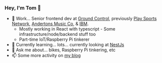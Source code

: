 ### Hey, I'm Tom 👋

- :office: Work... Senior frontend dev at [Ground Control](https://www.groundcontrol.com/), previously [Play Sports Network](https://playsportsnetwork.com/), [Andertons Music Co]( https://www.andertons.co.uk/), & [IBM]( https://github.com/IBM).
  - Mostly working in React with typescript - Some infrastructure/node/backend stuff too
  - Part-time IoT/Raspberry Pi tinkerer
- 🌱 Currently learning... lots... currently looking at [NestJs](https://nestjs.com/)
- 💬 Ask me about... bikes, Raspberry Pi tinkering, etc
- 📫 Some more activity on [my blog](https://tomsherlock.info)
